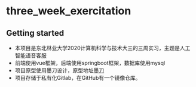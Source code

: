 # three_week_exercitation



## Getting started
* 本项目是东北林业大学2020计算机科学与技术大三的三周实习，主题是人工智能语音客服
* 前端使用vue框架，后端使用springboot框架，数据库使用mysql
* 项目原型使用墨刀设计，原型地址[墨刀](https://modao.cc/proto/NFNYEifrwj5fk7vjCvwgM/sharing?view_mode=read_only)
* 项目存储于私有化Gitlab，在GitHub有一个镜像仓库。
